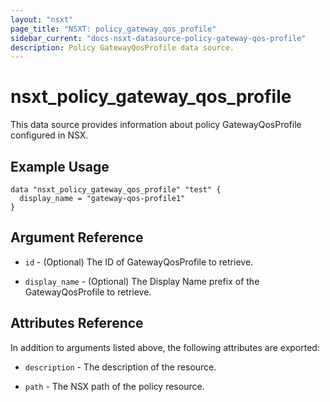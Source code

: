 ```yaml
---
layout: "nsxt"
page_title: "NSXT: policy_gateway_qos_profile"
sidebar_current: "docs-nsxt-datasource-policy-gateway-qos-profile"
description: Policy GatewayQosProfile data source.
---
```


# nsxt_policy_gateway_qos_profile

This data source provides information about policy GatewayQosProfile configured in NSX.

## Example Usage

```hcl
data "nsxt_policy_gateway_qos_profile" "test" {
  display_name = "gateway-qos-profile1"
}
```

## Argument Reference

* `id` - (Optional) The ID of GatewayQosProfile to retrieve.

* `display_name` - (Optional) The Display Name prefix of the GatewayQosProfile to retrieve.

## Attributes Reference

In addition to arguments listed above, the following attributes are exported:

* `description` - The description of the resource.

* `path` - The NSX path of the policy resource.
